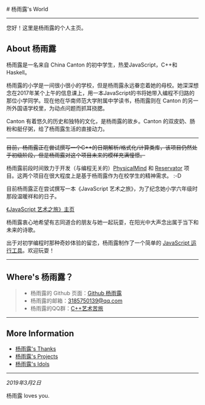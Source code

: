 <link rel="icon" type="image/x-icon"
 href="/favicon.ico">
# 杨雨露's World

---

您好！这里是杨雨露的个人主页。



## About 杨雨露

杨雨露是一名来自 China Canton 的初中学生，热爱JavaScript，C++和Haskell。

杨雨露的小学是一间很小很小的学校，但是杨雨露永远眷恋着她的母校。她深深想念在2017年某个上午的信息课上，用一本JavaScript的书将她带入编程不归路的那位小学同学。现在他在华南师范大学附属中学读书，杨雨露则在 Canton 的另一所外国语学校里，为动点问题而抓耳挠腮。

Canton 有着悠久的历史和独特的文化，是杨雨露的故乡。Canton 的双皮奶、肠粉和艇仔粥，给了杨雨露生活的直接动力。



---

~~目前，杨雨露正在尝试撰写一个C++的日期解析/格式化/计算类库，该项目仍然处于初级阶段，但是杨雨露对这个项目未来的模样充满憧憬。~~

杨雨露前段时间致力于开发（与编程无关的）[PhysicalMind](https://tanpero.github.io/physicalmind-project) 和
[Reservator](https://tanpero.github.io/reservator-project) 项目。这两个项目在很大程度上是基于杨雨露作为在校学生的精神需求。 :-D



目前杨雨露正在尝试撰写一本《JavaScript 艺术之旅》，为了纪念她小学六年级时那段温暖祥和的日子。

[《JavaScript 艺术之旅》主页](book)



杨雨露衷心地希望有志同道合的朋友与她一起玩耍，在阳光中大声念出属于当下和未来的诗歌。



出于对初学编程时那种奇妙体验的留恋，杨雨露制作了一个简单的 [JavaScript 运行工具](runner/runner.html)。欢迎玩耍！

---

## Where's 杨雨露？

> - 杨雨露的 Github 页面：[Github 杨雨露](https://github.com/tanpero/)
> - 杨雨露的邮箱：[3185750139@qq.com](mailto:3185750139@qq.com)
> - 杨雨露的QQ群：[C++艺术苦旅](https://jq.qq.com/?_wv=1027&k=5HM7fwn)

---
## More Information
- [杨雨露's Thanks](https://tanpero.github.io/profile)
- [杨雨露's Projects](https://tanpero.github.io/projects)
- [杨雨露's Idols](https://tanpero.github.io/idols)

---

*2019年3月2日*

杨雨露 loves you.




<script src="/assets/common.js"></script>

<script>
    cleanPage();
</script>




